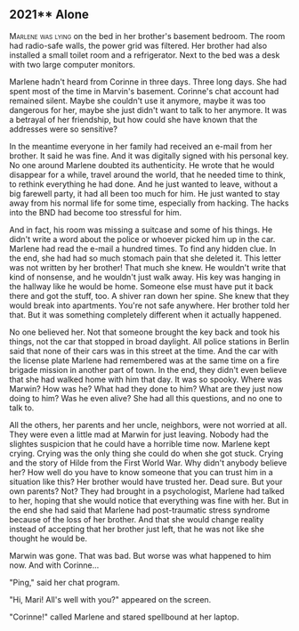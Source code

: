 
## **2021**** Alone

<span style="font-variant:small-caps;">Marlene was lying </span> on the bed in her brother's basement bedroom.
The room had radio-safe walls, the power grid was filtered.
Her brother had also installed a small toilet room and a refrigerator.
Next to the bed was a desk with two large computer monitors.

Marlene hadn't heard from Corinne in three days.
Three long days.
She had spent most of the time in Marvin's basement.
Corinne's chat account had remained silent.
Maybe she couldn't use it anymore, maybe it was too dangerous for her, maybe she just didn't want to talk to her anymore.
It was a betrayal of her friendship, but how could she have known that the addresses were so sensitive?

In the meantime everyone in her family had received an e-mail from her brother.
It said he was fine.
And it was digitally signed with his personal key.
No one around Marlene doubted its authenticity.
He wrote that he would disappear for a while, travel around the world, that he needed time to think, to rethink everything he had done.
And he just wanted to leave, without a big farewell party, it had all been too much for him.
He just wanted to stay away from his normal life for some time, especially from hacking.
The hacks into the BND had become too stressful for him.

And in fact, his room was missing a suitcase and some of his things.
He didn't write a word about the police or whoever picked him up in the car.
Marlene had read the e-mail a hundred times.
To find any hidden clue.
In the end, she had had so much stomach pain that she deleted it.
This letter was not written by her brother!
That much she knew.
He wouldn't write that kind of nonsense, and he wouldn't just walk away.
His key was hanging in the hallway like he would be home.
Someone else must have put it back there and got the stuff, too.
A shiver ran down her spine.
She knew that they would break into apartments.
You're not safe anywhere.
Her brother told her that.
But it was something completely different when it actually happened.

No one believed her.
Not that someone brought the key back and took his things, not the car that stopped in broad daylight.
All police stations in Berlin said that none of their cars was in this street at the time.
And the car with the license plate Marlene had remembered was at the same time on a fire brigade mission in another part of town.
In the end, they didn't even believe that she had walked home with him that day.
It was so spooky.
Where was Marwin?
How was he?
What had they done to him?
What are they just now doing to him?
Was he even alive?
She had all this questions, and no one to talk to.

All the others, her parents and her uncle, neighbors, were not worried at all.
They were even a little mad at Marwin for just leaving.
Nobody had the slightes suspicion that he could have a horrible time now.
Marlene kept crying.
Crying was the only thing she could do when she got stuck.
Crying and the story of Hilde from the First World War.
Why didn't anybody believe her?
How well do you have to know someone that you can trust him in a situation like this?
Her brother would have trusted her.
Dead sure.
But your own parents?
Not?
They had brought in a psychologist, Marlene had talked to her, hoping that she would notice that everything was fine with her.
But in the end she had said that Marlene had post-traumatic stress syndrome because of the loss of her brother.
And that she would change reality instead of accepting that her brother just left, that he was not like she thought he would be.

Marwin was gone.
That was bad.
But worse was what happened to him now.
And with Corinne...

"Ping," said her chat program.

"Hi, Mari! All's well with you?" appeared on the screen.

"Corinne!" called Marlene and stared spellbound at her laptop.

